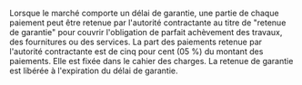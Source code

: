 
Lorsque le marché comporte un délai de garantie, une partie de chaque
paiement peut être retenue par l'autorité contractante au titre de
"retenue de garantie" pour couvrir l'obligation de parfait achèvement
des travaux, des fournitures ou des services.
La part des paiements retenue par l'autorité contractante est de cinq
pour cent (05 %) du montant des paiements. Elle est fixée dans le cahier
des charges.
La retenue de garantie est libérée à l'expiration du délai de garantie.
